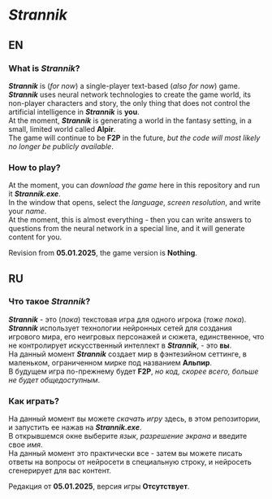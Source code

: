 # *Strannik*
## EN
### What is *Strannik*?
***Strannik*** is (*for now*) a single-player text-based (*also for now*) game.  
***Strannik*** uses neural network technologies to create the game world, its non-player characters and story, the only thing that does not control the artificial intelligence in ***Strannik*** is **you**.  
At the moment, ***Strannik*** is generating a world in the fantasy setting, in a small, limited world called **Alpir**.  
The game will continue to be **F2P** in the future, *but the code will most likely no longer be publicly available*.  
### How to play?
At the moment, you can *download the game* here in this repository and run it ***Strannik.exe***.  
In the window that opens, select the *language*, *screen resolution*, and write your *name*.  
At the moment, this is almost everything - then you can write answers to questions from the neural network in a special line, and it will generate content for you.  

Revision from **05.01.2025**, the game version is **Nothing**.
## RU
### Что такое *Strannik*?
***Strannik*** - это (*пока*) текстовая игра для одного игрока (*тоже пока*).  
***Strannik*** использует технологии нейронных сетей для создания игрового мира, его неигровых персонажей и сюжета, единственное, что не контролирует искусственный интеллект в ***Strannik***, - это **вы**.  
На данный момент ***Strannik*** создает мир в фэнтезийном сеттинге, в маленьком, ограниченном мирке под названием **Альпир**.  
В будущем игра по-прежнему будет **F2P**, *но код, скорее всего, больше не будет общедоступным*.  
### Как играть?
На данный момент вы можете *скачать игру* здесь, в этом репозитории, и запустить ее нажав на ***Strannik.exe***.  
В открывшемся окне выберите *язык*, *разрешение экрана* и введите свое *имя*.  
На данный момент это практически все - затем вы можете писать ответы на вопросы от нейросети в специальную строку, и нейросеть сгенерирует для вас контент.  

Редакция от **05.01.2025**, версия игры **Отсутствует**.

